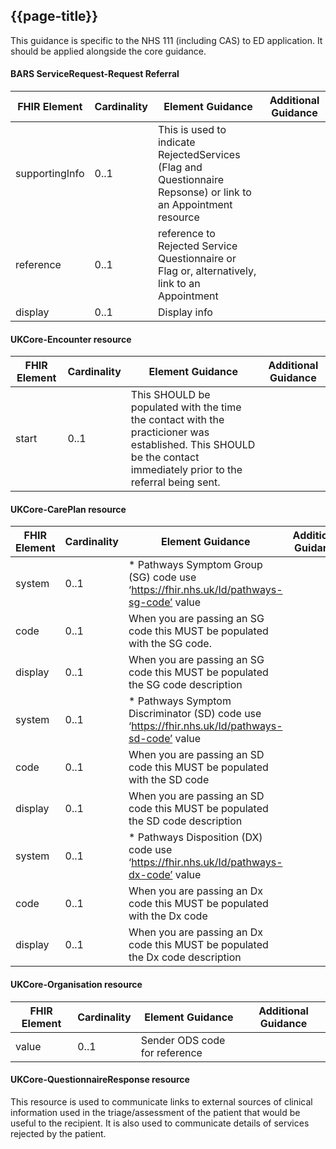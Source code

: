## {{page-title}}

This guidance is specific to the NHS 111 (including CAS) to ED application. It should be applied alongside the core guidance.

#### BARS ServiceRequest-Request Referral

|     FHIR Element    |     Cardinality    |     Element Guidance                                                                                                |     Additional Guidance    |
|---------------------|--------------------|---------------------------------------------------------------------------------------------------------------------|----------------------------|
| supportingInfo      | 0..1               | This is used to indicate   RejectedServices (Flag and Questionnaire Repsonse) or link to an Appointment   resource  |                            |
| reference           | 0..1               | reference to Rejected Service   Questionnaire or Flag or, alternatively, link to an Appointment                     |                            |
| display             | 0..1               | Display info                                                                                                        |                            |


#### UKCore-Encounter resource

|     FHIR Element    |     Cardinality    |     Element Guidance                                                                                                                                                       |     Additional Guidance |
|---------------------|--------------------|----------------------------------------------------------------------------------------------------------------------------------------------------------------------------|-------------------------|
| start               | 0..1               | This SHOULD be populated with   the time the contact with the practicioner was established. This SHOULD be   the  contact immediately prior to the   referral being sent.  |                         |

#### UKCore-CarePlan resource

|     FHIR Element    |     Cardinality    |     Element Guidance                                                                             |     Additional Guidance    |
|---------------------|--------------------|--------------------------------------------------------------------------------------------------|----------------------------|
| system              | 0..1               | * Pathways Symptom Group (SG)   code use ‘https://fhir.nhs.uk/Id/pathways-sg-code’ value         |                            |
| code                | 0..1               | When you are passing an SG code   this MUST be populated with the SG code.                       |                            |
| display             | 0..1               | When you are passing an SG code   this MUST be populated the SG code description                 |                            |
| system              | 0..1               | * Pathways Symptom Discriminator   (SD) code use ‘https://fhir.nhs.uk/Id/pathways-sd-code’ value |                            |
| code                | 0..1               | When you are passing an SD code   this MUST be populated with the SD code                        |                            |
| display             | 0..1               | When you are passing an SD code   this MUST be populated the SD code description                 |                            |
| system              | 0..1               | * Pathways Disposition (DX) code   use ‘https://fhir.nhs.uk/Id/pathways-dx-code’ value           |                            |
| code                | 0..1               | When you are passing an Dx code   this MUST be populated with the Dx code                        |                            |
| display             | 0..1               | When you are passing an Dx code   this MUST be populated the Dx code description                 |                            |


#### UKCore-Organisation resource

|     FHIR Element    |     Cardinality    |     Element Guidance          |     Additional Guidance |
|---------------------|--------------------|-------------------------------|-------------------------|
| value               | 0..1               | Sender ODS code for reference |                         |


#### UKCore-QuestionnaireResponse resource

This resource is used to communicate links to external sources of clinical information used in the triage/assessment of the patient that would be useful to the recipient. It is   also used to communicate details of services rejected by the patient.